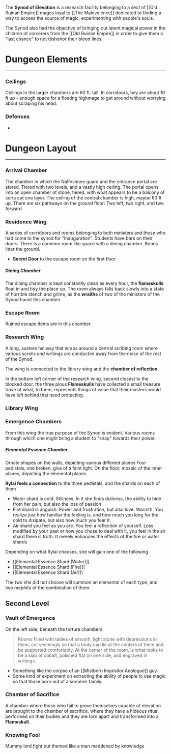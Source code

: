 The **Synod of Elevation** is a research facility belonging to a sect of [[Old Ruinan Empire]] mages loyal to [[The Malevolence]] dedicated to finding a way to access the source of magic, experimenting with people's souls. 

The Synod also had the objective of bringing out latent magical power in the children of sorcerers from the [[Old Ruinan Empire]] in order to give them a "last chance" to not dishonor their blood lines.
# Dungeon Elements
---
### Ceilings
Ceilings in the larger chambers are 60 ft. tall. In corridoors, hey are about 10 ft up - enough space for a floating highmage to get around without worrying about scraping his head.
### Defences
- 
# Dungeon Layout
---
### Arrival Chamber
The chamber in which the Nalfeshnee guard and the entrance portal are stored. Tiered with two levels, and a vastly high ceiling. The portal opens into an open chamber of stone, tiered, with what appears to be a balcony of sorts cut one layer. The ceiling of the central chamber is high, maybe 60 ft up. There are six pathways on the ground floor: Two left, two right, and two forward

### Residence Wing
A series of corridoors and rooms belonging to both ministers and those who had come to the synod for "Inauguration". Students have bars on their doors. There is a common room like space with a dining chamber. Bones litter the ground.
- **Secret Door** to the escape room on the first floor

##### Dining Chamber
The dining chamber is kept constantly clean as every hour, the **flameskulls** float in and tidy the place up. The room always falls back slowly into a state of horrible stench and grime, as the **wraiths** of two of the ministers of the Synod haunt this chamber.
### Escape Room
Ruined escape items are in this chamber.

### Research Wing
A long, austere hallway that wraps around a central scribing room where various scrolls and writings are conducted away from the noise of the rest of the Synod. 

The wing is connected to the library wing and the **chamber of reflection**.

In the bottom left corner of the research wing, second closest to the blocked door, the three pious **Flameskulls** have collected a small treasure trove of what, to them, represents things of value that their masters would have left behind that need protecting.

### Library Wing


### Emergence Chambers
From this wing the true purpose of the Synod is evident. Various rooms through which one might bring a student to "snap" towards their power.
##### Elemental Essence Chamber
Ornate shapes on the walls, depicting various different planes
Four pedistals, one broken, give of a faint light. On the floor, mosaic of the inner planes, depicting the elemental planes.

**Rylai feels a connection** to the three pedistals, and the shards on each of them
- Water shard is cold. Stillness. In it she finds dullness, the ability to hide from her pain, but also the loss of passion
- Fire shard is anguish. Power and frustration, but also love. Warmth. You realize just how familiar the feeling is, and how much you long for the cold to disipate, but also how much you fear it.
- Air shard you feel as you are. You feel a reflection of yourself. Less modified by your past or how you chose to deal with it, you feel in the air shard there is truth. It merely enhances the effects of the fire or water shards

Depending on what Rylai chooses, she will gain one of the following
- [[Elemental Essence Shard (Water)]]
- [[Elemental Essence Shard (Fire)]]
- [[Elemental Essence Shard (Air)]]

The two she did not choose will summon an elemental of each type, and two mephits of the combination of them.

## Second Level
### Vault of Emergence
On the left side, beneath the torture chambers
> Rooms filled with tables of smooth, light stone with depressions in them, cut seemingly so that a body can lie at the centers of them and be supported comfortably. At the center of the room, is what looks to be a slab of cobalt, polished flat on one side, and engraved in writings.

- Something like the corpse of an [[Mistborn Inquisitor Analogue]] guy
- Some kind of experiment on extracting the ability of people to use magic so that those born out of a sorcerer family.

### Chamber of Sacrifice
A chamber where those who fail to prove themselves capable of elevation are brought to the chamber of sacrifice, where they have a hideous ritual performed on their bodies and they are torn apart and transformed into a **Flameskull**.

### Knowing Fool
Mummy lord fight but themed like a man maddened by knowledge
